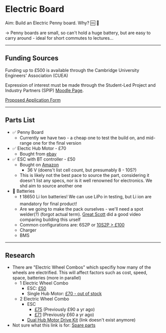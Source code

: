 # Electric Board

Aim: Build an Electric Penny board. Why? :cool: :dash:

-> Penny boards are small, so can't hold a huge battery, but are easy to carry around - ideal for short commutes to lectures...

---
## Funding Sources

Funding up to £500 is available through the Cambridge University Engineers' Association (CUEA)

Expression of interest must be made through the Student-Led Project and Industry Partners (SPIP) [Moodle Page](https://www.vle.cam.ac.uk/course/view.php?id=80701).

[Proposed Application Form](https://docs.google.com/document/d/1AksArTRbEuuPk_i-ffRBs1ruVTw2mQmCphtqgqQZf8o/edit?usp=sharing)


---
## Parts List

- :white_check_mark: Penny Board 
  - Currently we have two - a cheap one to test the build on, and mid-range one for the final version
- :white_check_mark: Electic Hub Motor - £70
  - Bought from [ebay](https://www.ebay.co.uk/itm/353179721593)
- :white_check_mark: ESC with BT controller - £50
  - Bought on [Amazon](https://www.amazon.co.uk/Focket-Electric-Skateboard-Longboard-Controller/dp/B07WHWV7HJ)
    - 36 V (doens't list cell count, but presumably 8 - 10S?)
  - This is likely not the best pace to source the part, considering it doesn't list any specs, nor is it well renowned for electronics. We shd aim to source another one
- :white_square_button: Batteries
  - :heavy_exclamation_mark: 18650 Li Ion batteries! We can use LiPo in testing, but Li ion are mandatory for final product!
  - Are we going to make the pack ourselves - we'll need a spot welder(?) (forgot actual term). [Great Scott](https://www.youtube.com/watch?v=hwhqn4BmC2I) did a good video comparing building this urself
  - Common configurations are: 6S2P or [10S2P > £100](https://www.amazon.co.uk/s?k=10s2p+Battery)
  - Charger
  - BMS


---
## Research

- There are "Electric Wheel Combos" which specifiy how many of the wheels are electrified. This will affect factors such as cost, speed, space, batteries (more in parallel)
  - 1 Electric Wheel Combo
    - ESC: [£50](https://www.amazon.co.uk/Focket-Electric-Skateboard-Longboard-Controller/dp/B07WHWV7HJ)
    - Single Hub Motor: [£70 - out of stock](https://www.ebay.co.uk/itm/353179721593)
  - 2 Electric Wheel Combo
    - ESC
      - [£75](https://www.amazon.co.uk/Focket-Skateboard-Longboard-Substitute-Mainboard/dp/B07Y7ZHRPQ) (Previously £90 a yr ago)
      - [£71](https://www.ebay.co.uk/itm/284278794824) (Previously £60 a yr ago)
     - [Dual Hub Motor Drive Kit](https://www.ebay.co.uk/itm/313658467222) (link doesn't exist anymore)
- Not sure what this link is for: [Spare parts](https://www.ebay.co.uk/itm/163846909246)
